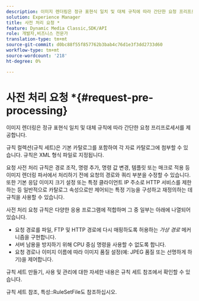 ```yaml
---
description: 이미지 렌더링은 정규 표현식 일치 및 대체 규칙에 따라 간단한 요청 프리프로세서를 제공합니다.
solution: Experience Manager
title: 사전 처리 요청 *
feature: Dynamic Media Classic,SDK/API
role: 개발자,비즈니스 전문가
translation-type: tm+mt
source-git-commit: d0bc88f55f857762b3bab4c76d1e3f3dd2733d60
workflow-type: tm+mt
source-wordcount: '218'
ht-degree: 0%

---
```



# 사전 처리 요청 *{#request-pre-processing}

이미지 렌더링은 정규 표현식 일치 및 대체 규칙에 따라 간단한 요청 프리프로세서를 제공합니다.

규칙 컬렉션(규칙 세트)은 기본 카탈로그를 포함하여 각 자료 카탈로그에 첨부할 수 있습니다. 규칙은 XML 형식 파일로 지정됩니다.

요청 사전 처리 규칙은 경로 조작, 명령 추가, 명령 값 변경, 템플릿 또는 매크로 적용 등 이미지 렌더링 파서에서 처리하기 전에 요청의 경로와 쿼리 부분을 수정할 수 있습니다. 또한 기본 응답 이미지 크기 설정 또는 특정 클라이언트 IP 주소로 HTTP 서비스를 제한하는 등 일반적으로 카탈로그 속성으로만 제어되는 특정 기능을 구성하고 재정의하는 데 규칙을 사용할 수 있습니다.

사전 처리 요청 규칙은 다양한 응용 프로그램에 적합하며 그 중 일부는 아래에 나열되어 있습니다.

* 요청 경로를 파일, FTP 및 HTTP 경로에 다시 매핑하도록 허용하는 *가상 경로* 메커니즘을 구현합니다.
* 서버 남용을 방지하기 위해 CPU 중심 명령을 사용할 수 없도록 합니다.
* 요청 경로나 이미지 이름에 따라 이미지 품질 설정(예: JPEG 품질 또는 선명하게 하기)을 제어합니다.

규칙 세트 만들기, 사용 및 관리에 대한 자세한 내용은 규칙 세트 참조에서 확인할 수 있습니다.

규칙 세트 참조, 특성::RuleSetFile도 참조하십시오.
